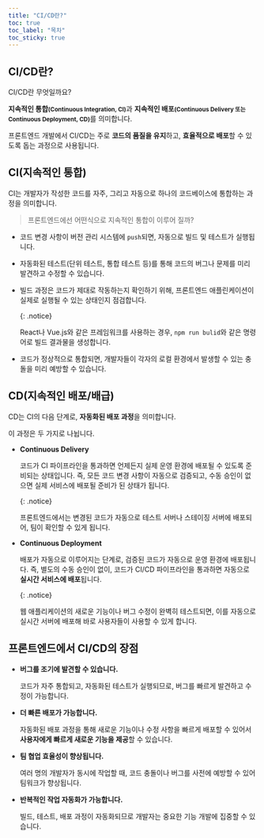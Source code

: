```yaml
---
title: "CI/CD란?"
toc: true
toc_label: "목차"
toc_sticky: true
---
```


## CI/CD란?

CI/CD란 무엇일까요?

<span class="hlm">**지속적인 통합<small>(Continuous Integration, CI)</small>**</span>과 <span class="hlm">**지속적인 배포<small>(Continuous Delivery 또는 Continuous Deployment, CD)</small>**</span>를 의미합니다.



프론트엔드 개발에서 CI/CD는 주로 **코드의 품질을 유지**하고, **효율적으로 배포**할 수 있도록 돕는 과정으로 사용됩니다.



## CI(지속적인 통합)

CI는 개발자가 작성한 코드를 자주, 그리고 자동으로 하나의 코드베이스에 통합하는 과정을 의미합니다.

> 프론트엔드에선 어떤식으로 지속적인 통합이 이루어 질까?

- 코드 변경 사항이 버전 관리 시스템에 `push`되면, 자동으로 빌드 및 테스트가 실행됩니다.

- 자동화된 테스트(단위 테스트, 통합 테스트 등)를 통해 코드의 버그나 문제를 미리 발견하고 수정할 수 있습니다.

- 빌드 과정은 코드가 제대로 작동하는지 확인하기 위해, 프론트엔드 애플린케이션이 실제로 실행될 수 있는 상태인지 점검합니다.

  {: .notice}

  React나 Vue.js와 같은 프레임워크를 사용하는 경우, `npm run bulid`와 같은 명령어로 빌드 결과물을 생성합니다.

- 코드가 정상적으로 통합되면, 개발자들이 각자의 로컬 환경에서 발생할 수 있는 충돌을 미리 예방할 수 있습니다.



## CD(지속적인 배포/배급)

CD는 CI의 다음 단계로, **자동화된 배포 과정**을 의미합니다.

이 과정은 두 가지로 나뉩니다.

- **Continuous Delivery**

  코드가 CI 파이프라인을 통과하면 언제든지 실제 운영 환경에 배포될 수 있도록 준비되는 상태입니다. 즉, 모든 코드 변경 사항이 자동으로 검증되고, 수동 승인이 없으면 실제 서비스에 배포될 준비가 된 상태가 됩니다.

  {: .notice}

  프론트엔드에서는 변경된 코드가 자동으로 테스트 서버나 스테이징 서버에 배포되어, 팀이 확인할 수 있게 됩니다.

- **Continuous Deployment**

  배포가 자동으로 이루어지는 단계로, 검증된 코드가 자동으로 운영 환경에 배포됩니다. 즉, 별도의 수동 승인이 없이,  코드가 CI/CD 파이프라인을 통과하면 자동으로 **실시간 서비스에 배포**됩니다.

  {: .notice}

  웹 애플리케이션의 새로운 기능이나 버그 수정이 완벽히 테스트되면, 이를 자동으로 실시간 서버에 배포해 바로 사용자들이 사용할 수 있게 합니다.

## 프론트엔드에서 CI/CD의 장점

- **버그를 조기에 발견할 수 있습니다.**

  코드가 자주 통합되고, 자동화된 테스트가 실행되므로, 버그를 빠르게 발견하고 수정이 가능합니다.

- **더 빠른 배포가 가능합니다.**

  자동화된 배포 과정을 통해 새로운 기능이나 수정 사항을 빠르게 배포할 수 있어서 **사용자에게 빠르게 새로운 기능을 제공**할 수 있습니다.

- **팀 협업 효율성이 향상됩니다.**

  여러 명의 개발자가 동시에 작업할 때, 코드 충돌이나 버그를 사전에 예방할 수 있어 팀워크가 향상됩니다.

- **반복적인 작업 자동화가 가능합니다.**

  빌드, 테스트, 배포 과정이 자동화되므로 개발자는 중요한 기능 개발에 집중할 수 있습니다.